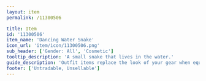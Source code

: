 ```yaml
---
layout: item
permalink: /11300506

title: Item
id: '11300506'
item_name: 'Dancing Water Snake'
icon_url: 'item/icon/11300506.png'
sub_header: ['Gender: All', 'Cosmetic']
tooltip_description: 'A small snake that lives in the water.'
guide_description: 'Outfit items replace the look of your gear when equipped.'
footer: ['Untradable, Unsellable']
---
```

